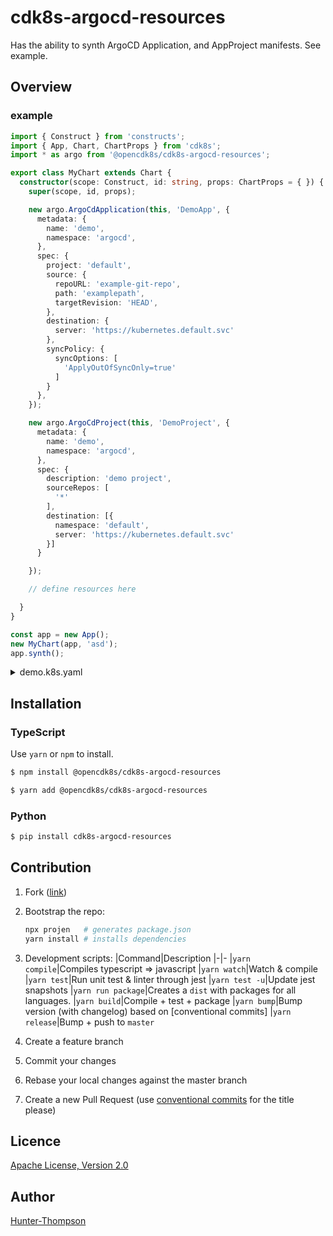# cdk8s-argocd-resources

Has the ability to synth ArgoCD Application, and AppProject manifests. See example.

## Overview

### example

```typescript
import { Construct } from 'constructs';
import { App, Chart, ChartProps } from 'cdk8s';
import * as argo from '@opencdk8s/cdk8s-argocd-resources';

export class MyChart extends Chart {
  constructor(scope: Construct, id: string, props: ChartProps = { }) {
    super(scope, id, props);

    new argo.ArgoCdApplication(this, 'DemoApp', {
      metadata: {
        name: 'demo',
        namespace: 'argocd',
      },
      spec: {
        project: 'default',
        source: {
          repoURL: 'example-git-repo',
          path: 'examplepath',
          targetRevision: 'HEAD',
        },
        destination: {
          server: 'https://kubernetes.default.svc'
        },
        syncPolicy: {
          syncOptions: [
            'ApplyOutOfSyncOnly=true'
          ]
        }
      },
    });

    new argo.ArgoCdProject(this, 'DemoProject', {
      metadata: {
        name: 'demo',
        namespace: 'argocd',
      },
      spec: {
        description: 'demo project',
        sourceRepos: [
          '*'
        ],
        destination: [{
          namespace: 'default',
          server: 'https://kubernetes.default.svc'
        }]
      }

    });

    // define resources here

  }
}

const app = new App();
new MyChart(app, 'asd');
app.synth();
```
<details>
<summary>demo.k8s.yaml</summary>

```yaml
apiVersion: argoproj.io/v1alpha1
kind: Application
metadata:
  name: demo
  namespace: argocd
spec:
  destination:
    server: https://kubernetes.default.svc
  project: default
  source:
    path: examplepath
    repoURL: example-git-repo
    targetRevision: HEAD
  syncPolicy:
    syncOptions:
      - ApplyOutOfSyncOnly=true
---
apiVersion: argoproj.io/v1alpha1
kind: AppProject
metadata:
  name: demo
  namespace: argocd
spec:
  description: demo project
  destination:
    - namespace: default
      server: https://kubernetes.default.svc
  sourceRepos:
    - "*"
```
</details>


## Installation

### TypeScript

Use `yarn` or `npm` to install.

```sh
$ npm install @opencdk8s/cdk8s-argocd-resources
```

```sh
$ yarn add @opencdk8s/cdk8s-argocd-resources
```

### Python

```sh
$ pip install cdk8s-argocd-resources
```

## Contribution

1. Fork ([link](https://github.com/opencdk8s/cdk8s-argocd-resources/fork))
2. Bootstrap the repo:

    ```bash
    npx projen   # generates package.json
    yarn install # installs dependencies
    ```
3. Development scripts:
   |Command|Description
   |-|-
   |`yarn compile`|Compiles typescript => javascript
   |`yarn watch`|Watch & compile
   |`yarn test`|Run unit test & linter through jest
   |`yarn test -u`|Update jest snapshots
   |`yarn run package`|Creates a `dist` with packages for all languages.
   |`yarn build`|Compile + test + package
   |`yarn bump`|Bump version (with changelog) based on [conventional commits]
   |`yarn release`|Bump + push to `master`
4. Create a feature branch
5. Commit your changes
6. Rebase your local changes against the master branch
7. Create a new Pull Request (use [conventional commits](https://www.conventionalcommits.org/en/v1.0.0/) for the title please)

## Licence

[Apache License, Version 2.0](./LICENSE)

## Author

[Hunter-Thompson](https://github.com/Hunter-Thompson)
